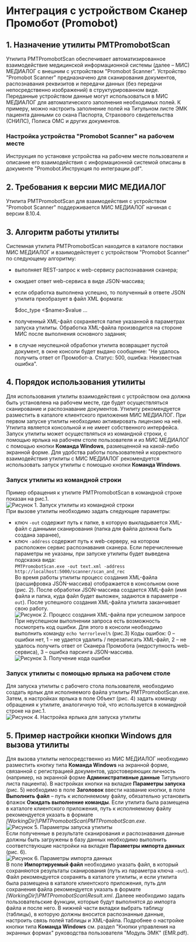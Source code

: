 # Интеграция с устройством Сканер Промобот (Promobot)
## 1. Назначение утилиты PMTPromobotScan
Утилита PMTPromobotScan обеспечивает автоматизированное взаимодействие медицинской информационной системы (далее – МИС) МЕДИАЛОГ с внешним с устройством "Promobot Scanner".
Устройство "Promobot Scanner" предназначено для сканирования документов, распознавания реквизитов и передачи данных (без передачи непосредственно изображений) в структурированном виде. Переданные устройством данные могут использоваться в МИС МЕДИАЛОГ для автоматического заполнения необходимых полей. К примеру, можно настроить заполнение полей на Титульном листе ЭМК пациента данными со скана Паспорта, Страхового свидетельства (СНИЛС), Полиса ОМС и других документов.
### Настройка устройства "Promobot Scanner" на рабочем месте
Инструкция по установке устройства на рабочем месте пользователя и описание его взаимодействия с информационной системой описаны в документе "Promobot.Инструкция по интеграции.pdf".
## 2. Требования к версии МИС МЕДИАЛОГ
Утилита PMTPromobotScan для взаимодействия с устройством "Promobot Scanner" поддерживается МИС МЕДИАЛОГ начиная с версии 8.10.4.
## 3. Алгоритм работы утилиты
Системная утилита PMTPromobotScan находится в каталоге поставки МИС МЕДИАЛОГ и взаимодействует с устройством "Promobot Scanner" по следующему алгоритму:
* выполняет REST-запрос к web-сервису распознавания сканера;
* ожидает ответ web-сервиса в виде JSON-массива;
* если обработка выполнена успешно, то полученный в ответе JSON утилита преобразует в файл XML формата:

    <document>
      <type>$doc_type</type>
      <results>
        <$name>$value</$name>
        ...
      </results>
    </document>

* полученный XML-файл сохраняется папке указанной в параметрах запуска утилиты. Обработка XML-файла производится на стороне МИС после выполнения основного задания;
* в случае неуспешной обработки утилита возвращает пустой документ, в окне консоли будет выдано сообщение: "Не удалось получить ответ от Промобот-а. Статус: 500, ошибка: Неизвестная ошибка".
## 4. Порядок использования утилиты
Для использования утилиты взаимодействия с устройством она должна быть установлена на рабочем месте, где будет осуществляться сканирование и распознавание документов. Утилиту рекомендуется разместить в каталоге клиентского приложения МИС МЕДИАЛОГ. При первом запуске утилиты необходимо активировать лицензию на неё.
Утилита является консольной и не имеет собственного интерфейса. Запуск утилиты может осуществляться из командной строки, с помощью ярлыка на рабочем столе пользователя и из МИС МЕДИАЛОГ c помощью кнопки **Команда Windows**, размещенной на какой-либо экранной форме. Для удобства работы пользователей и корректного взаимодействия утилиты с МИС МЕДИАЛОГ рекомендуется использовать запуск утилиты c помощью кнопки **Команда Windows**.
### Запуск утилиты из командной строки
Пример обращения к утилите PMTPromobotScan в командной строке показан на рис.1.   
![Рисунок 1. Запуск утилиты из командной строки](./images/1.png "Рисунок 1. Запуск утилиты из командной строки")    
При вызове утилиты необходимо задать следующие параметры:
* ключ `-out` содержит путь к папке, в которую выкладывается XML-файл с данными сканирования (папка для файла должна быть создана заранее),
* ключ `-address` содержит путь к web-серверу, на котором расположен сервис распознавания сканера.
Если перечисленные параметры не указаны, при  запуске утилиты будет выведена подсказка вида:   
`PMTPromobotScan.exe -out text.xml -address http://localhost:5000/scanner/scan_and_rec`   
Во время работы утилиты процесс создания  XML-файла (расшифровка JSON-массива) отображается в консольном окне (рис. 2). После обработки JSON-массива создается XML-файл (имя файла и папка, куда файл будет выложен, задаются в параметре `-out`). После успешного создания XML-файла утилита заканчивает свою работу.   
![Рисунок 2. Процесс создания XML-файла при успешном запросе](./images/2.png "Рисунок 2. Процесс создания XML-файла при успешном запросе")  
При неуспешном выполнении запроса есть возможность посмотреть код ошибки. Для этого в консоли необходимо выполнить команду `echo %errorlevel%` (рис.3)
Коды ошибок:
0 – ошибки нет,
1 – не удается удалить / перезаписать XML-файл,
2 – не удалось получить ответ от Сканера Промобота (недоступность web-сервиса),
3 – ошибка парсинга JSON-массива.    
![Рисунок 3. Получение кода ошибки](images/3.png "Рисунок 3. Получение кода ошибки")      
### Запуск утилиты с помощью ярлыка на рабочем столе
Для запуска утилиты с рабочего стола пользователя, необходимо создать ярлык для исполняемого файла утилиты PMTPromobotScan.exe. Затем, в настройках ярлыка в поле Объект (рис. 4) задать команду обращения к утилите, аналогичную той, что используется в командной строке на рис.1.   
![Рисунок 4. Настройка ярлыка для запуска утилиты](./images/4.png "Рисунок 4. Настройка ярлыка для запуска утилиты")   
## 5. Пример настройки кнопки Windows для вызова утилиты
Для вызова утилиты непосредственно из МИС МЕДИАЛОГ необходимо разместить кнопку типа **Команда Windows** на экранной форме, связанной с регистрацией документов, удостоверяющих личность (например, на экранной форме **Административные данные** Титульного листа пациента).
В настройках кнопки на вкладке **Параметры запуска** (рис. 5) необходимо в поле **Заголовок** ввести название кнопки, в поле **Выполнить файл** – путь к исполняемому файлу, обязательно установить флажок **Ожидать выполнение команды**. Если утилита была размещена в каталоге клиентского приложения, путь к исполняемому файлу рекомендуется указать в формате *[WorkingDir]\PMTPromobotScan\PMTPromobotScan.exe*.   
![Рисунок 5. Параметры запуска утилиты](./images/5.png "Рисунок 5. Параметры запуска утилиты")   
Если полученные в результате сканирования и распознавания данные должны быть загружены в базу данных необходимо выполнить соответствующие настройки на вкладке **Параметры импорта данных** (рис. 6).   
![Рисунок 6. Параметры импорта данных](./images/6.png "Рисунок 6. Параметры импорта данных")   
В поле **Импортируемый файл** необходимо указать файл, в который сохраняются результаты сканирования (путь из параметра ключа `-out`). Файл рекомендуется сохранять в каталоге утилиты, и если утилита была размещена в каталоге клиентского приложения, путь для сохранения файла рекомендуется указать в формате *[WorkingDir]\PMTPromobotScan\Result.xml*.
Далеее необходимо задать пользовательские функции, которые будут выполнятся до импорта файла и после него.
В нижней части вкладки выбрать таблицу (таблицы), в которую должны вносится распознанные данные, настроить связь полей таблицы и XML-файла.
Подробнее о настройке кнопки типа **Команда Windows**  см. раздел "Кнопки управления на экранных формах" руководства пользователя "Модуль ЭМК" (EMR.pdf).



